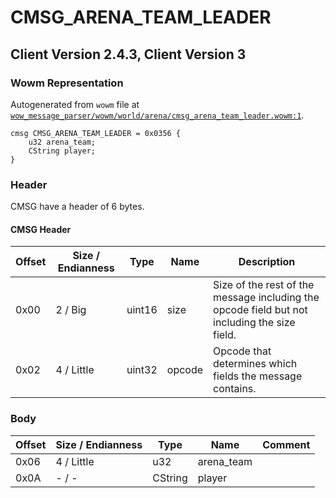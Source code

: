 # CMSG_ARENA_TEAM_LEADER

## Client Version 2.4.3, Client Version 3

### Wowm Representation

Autogenerated from `wowm` file at [`wow_message_parser/wowm/world/arena/cmsg_arena_team_leader.wowm:1`](https://github.com/gtker/wow_messages/tree/main/wow_message_parser/wowm/world/arena/cmsg_arena_team_leader.wowm#L1).
```rust,ignore
cmsg CMSG_ARENA_TEAM_LEADER = 0x0356 {
    u32 arena_team;
    CString player;
}
```
### Header

CMSG have a header of 6 bytes.

#### CMSG Header

| Offset | Size / Endianness | Type   | Name   | Description |
| ------ | ----------------- | ------ | ------ | ----------- |
| 0x00   | 2 / Big           | uint16 | size   | Size of the rest of the message including the opcode field but not including the size field.|
| 0x02   | 4 / Little        | uint32 | opcode | Opcode that determines which fields the message contains.|

### Body

| Offset | Size / Endianness | Type | Name | Comment |
| ------ | ----------------- | ---- | ---- | ------- |
| 0x06 | 4 / Little | u32 | arena_team |  |
| 0x0A | - / - | CString | player |  |

